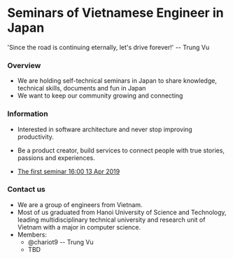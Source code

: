 # Seminars of Vietnamese Engineer in Japan

'Since the road is continuing eternally, let's drive forever!' -- Trung Vu

### Overview
- We are holding self-technical seminars in Japan to share knowledge, technical skills, documents and fun in Japan
- We want to keep our community growing and connecting 

### Information
- Interested in software architecture and never stop improving productivity.
- Be a product creator, build services to connect people with true stories, passions and experiences.

- [The first seminar 16:00 13 Apr 2019](https://github.com/vietnamese-engineer-in-japan/seminar/issues/1)

### Contact us
- We are a group of engineers from Vietnam. 
- Most of us graduated from Hanoi University of Science and Technology, leading multidisciplinary technical university and research unit of Vietnam with a major in computer science.
- Members: 
  +  @chariot9  -- Trung Vu
  +  TBD
  
